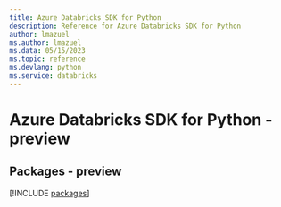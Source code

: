 ```yaml
---
title: Azure Databricks SDK for Python
description: Reference for Azure Databricks SDK for Python
author: lmazuel
ms.author: lmazuel
ms.data: 05/15/2023
ms.topic: reference
ms.devlang: python
ms.service: databricks
---
```

# Azure Databricks SDK for Python - preview
## Packages - preview
[!INCLUDE [packages](databricks-index.md)]